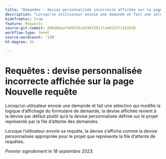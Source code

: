 ```yaml
---
title: "Demandes : devise personnalisée incorrecte affichée sur la page Nouvelle demande"
description: "Lorsqu’un utilisateur envoie une demande et fait une sélection qui modifie la logique d’affichage sur le formulaire de demande, la devise affichée revient à la devise par défaut plutôt qu’à la devise personnalisée définie sur le projet représenté par la file d’attente des demandes."
hidefromtoc: true
feature: Requests
source-git-commit: d08d0daaf949f45c829d72811fa46535f1263638
workflow-type: tm+mt
source-wordcount: '130'
ht-degree: 3%

---
```



# Requêtes : devise personnalisée incorrecte affichée sur la page Nouvelle requête

Lorsqu’un utilisateur envoie une demande et fait une sélection qui modifie la logique d’affichage du formulaire de demande, la devise affichée revient à la devise par défaut plutôt qu’à la devise personnalisée définie sur le projet représenté par la file d’attente des demandes.

Lorsque l’utilisateur envoie sa requête, la devise s’affiche comme la devise personnalisée appropriée pour le projet que représente la file d’attente de requêtes.

_Premier signalement le 18 septembre 2023._
